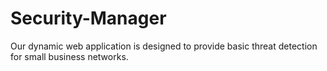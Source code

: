 # Security-Manager
Our dynamic web application is designed to provide basic threat detection for small business networks.
